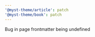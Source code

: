 ```yaml
---
'@myst-theme/article': patch
'@myst-theme/book': patch
---
```


Bug in page frontmatter being undefined
